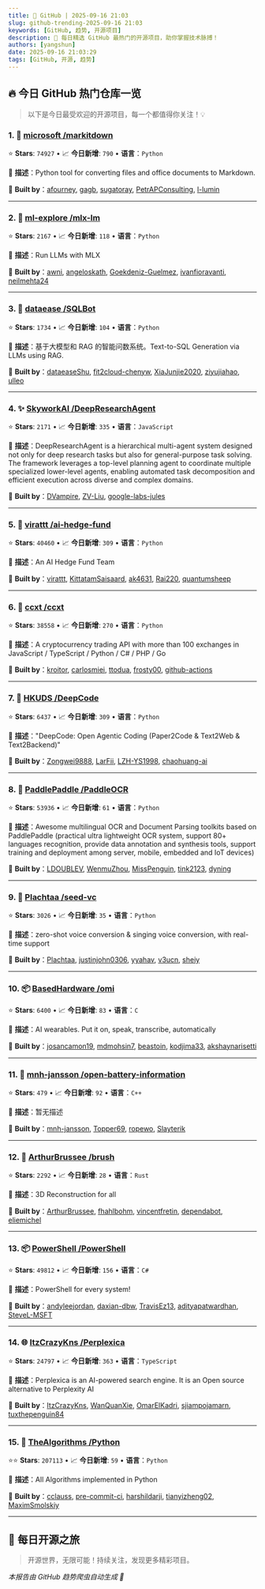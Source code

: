 ```yaml
---
title: 🚀 GitHub | 2025-09-16 21:03
slug: github-trending-2025-09-16 21:03
keywords: [GitHub, 趋势, 开源项目]
description: 🌟 每日精选 GitHub 最热门的开源项目，助你掌握技术脉搏！
authors: [yangshun]
date: 2025-09-16 21:03:29
tags: [GitHub, 开源, 趋势]
---
```


## 🔥 今日 GitHub 热门仓库一览

> 以下是今日最受欢迎的开源项目，每一个都值得你关注！💡

### 1. 🐍 [microsoft /markitdown](https://github.com/microsoft/markitdown)

⭐ **Stars**: `74927`   •   📈 **今日新增**: `790`   •   **语言**：`Python`

📝 **描述**：Python tool for converting files and office documents to Markdown.

🤝 **Built by**：[afourney](https://github.com/afourney), [gagb](https://github.com/gagb), [sugatoray](https://github.com/sugatoray), [PetrAPConsulting](https://github.com/PetrAPConsulting), [l-lumin](https://github.com/l-lumin)

---

### 2. 🐍 [ml-explore /mlx-lm](https://github.com/ml-explore/mlx-lm)

⭐ **Stars**: `2167`   •   📈 **今日新增**: `118`   •   **语言**：`Python`

📝 **描述**：Run LLMs with MLX

🤝 **Built by**：[awni](https://github.com/awni), [angeloskath](https://github.com/angeloskath), [Goekdeniz-Guelmez](https://github.com/Goekdeniz-Guelmez), [ivanfioravanti](https://github.com/ivanfioravanti), [neilmehta24](https://github.com/neilmehta24)

---

### 3. 🐍 [dataease /SQLBot](https://github.com/dataease/SQLBot)

⭐ **Stars**: `1734`   •   📈 **今日新增**: `104`   •   **语言**：`Python`

📝 **描述**：基于大模型和 RAG 的智能问数系统。Text-to-SQL Generation via LLMs using RAG.

🤝 **Built by**：[dataeaseShu](https://github.com/dataeaseShu), [fit2cloud-chenyw](https://github.com/fit2cloud-chenyw), [XiaJunjie2020](https://github.com/XiaJunjie2020), [ziyujiahao](https://github.com/ziyujiahao), [ulleo](https://github.com/ulleo)

---

### 4. ✨ [SkyworkAI /DeepResearchAgent](https://github.com/SkyworkAI/DeepResearchAgent)

⭐ **Stars**: `2171`   •   📈 **今日新增**: `335`   •   **语言**：`JavaScript`

📝 **描述**：DeepResearchAgent is a hierarchical multi-agent system designed not only for deep research tasks but also for general-purpose task solving. The framework leverages a top-level planning agent to coordinate multiple specialized lower-level agents, enabling automated task decomposition and efficient execution across diverse and complex domains.

🤝 **Built by**：[DVampire](https://github.com/DVampire), [ZV-Liu](https://github.com/ZV-Liu), [google-labs-jules](https://github.com/google-labs-jules)

---

### 5. 🐍 [virattt /ai-hedge-fund](https://github.com/virattt/ai-hedge-fund)

⭐ **Stars**: `40460`   •   📈 **今日新增**: `309`   •   **语言**：`Python`

📝 **描述**：An AI Hedge Fund Team

🤝 **Built by**：[virattt](https://github.com/virattt), [KittatamSaisaard](https://github.com/KittatamSaisaard), [ak4631](https://github.com/ak4631), [Rai220](https://github.com/Rai220), [quantumsheep](https://github.com/quantumsheep)

---

### 6. 🐍 [ccxt /ccxt](https://github.com/ccxt/ccxt)

⭐ **Stars**: `38558`   •   📈 **今日新增**: `270`   •   **语言**：`Python`

📝 **描述**：A cryptocurrency trading API with more than 100 exchanges in JavaScript / TypeScript / Python / C# / PHP / Go

🤝 **Built by**：[kroitor](https://github.com/kroitor), [carlosmiei](https://github.com/carlosmiei), [ttodua](https://github.com/ttodua), [frosty00](https://github.com/frosty00), [github-actions](https://github.com/github-actions)

---

### 7. 🐍 [HKUDS /DeepCode](https://github.com/HKUDS/DeepCode)

⭐ **Stars**: `6437`   •   📈 **今日新增**: `309`   •   **语言**：`Python`

📝 **描述**："DeepCode: Open Agentic Coding (Paper2Code & Text2Web & Text2Backend)"

🤝 **Built by**：[Zongwei9888](https://github.com/Zongwei9888), [LarFii](https://github.com/LarFii), [LZH-YS1998](https://github.com/LZH-YS1998), [chaohuang-ai](https://github.com/chaohuang-ai)

---

### 8. 🐍 [PaddlePaddle /PaddleOCR](https://github.com/PaddlePaddle/PaddleOCR)

⭐ **Stars**: `53936`   •   📈 **今日新增**: `61`   •   **语言**：`Python`

📝 **描述**：Awesome multilingual OCR and Document Parsing toolkits based on PaddlePaddle (practical ultra lightweight OCR system, support 80+ languages recognition, provide data annotation and synthesis tools, support training and deployment among server, mobile, embedded and IoT devices)

🤝 **Built by**：[LDOUBLEV](https://github.com/LDOUBLEV), [WenmuZhou](https://github.com/WenmuZhou), [MissPenguin](https://github.com/MissPenguin), [tink2123](https://github.com/tink2123), [dyning](https://github.com/dyning)

---

### 9. 🐍 [Plachtaa /seed-vc](https://github.com/Plachtaa/seed-vc)

⭐ **Stars**: `3026`   •   📈 **今日新增**: `35`   •   **语言**：`Python`

📝 **描述**：zero-shot voice conversion & singing voice conversion, with real-time support

🤝 **Built by**：[Plachtaa](https://github.com/Plachtaa), [justinjohn0306](https://github.com/justinjohn0306), [yyahav](https://github.com/yyahav), [v3ucn](https://github.com/v3ucn), [sheiy](https://github.com/sheiy)

---

### 10. 📦 [BasedHardware /omi](https://github.com/BasedHardware/omi)

⭐ **Stars**: `6400`   •   📈 **今日新增**: `83`   •   **语言**：`C`

📝 **描述**：AI wearables. Put it on, speak, transcribe, automatically

🤝 **Built by**：[josancamon19](https://github.com/josancamon19), [mdmohsin7](https://github.com/mdmohsin7), [beastoin](https://github.com/beastoin), [kodjima33](https://github.com/kodjima33), [akshaynarisetti](https://github.com/akshaynarisetti)

---

### 11. 🔧 [mnh-jansson /open-battery-information](https://github.com/mnh-jansson/open-battery-information)

⭐ **Stars**: `479`   •   📈 **今日新增**: `92`   •   **语言**：`C++`

📝 **描述**：暂无描述

🤝 **Built by**：[mnh-jansson](https://github.com/mnh-jansson), [Topper69](https://github.com/Topper69), [ropewo](https://github.com/ropewo), [Slayterik](https://github.com/Slayterik)

---

### 12. 🦀 [ArthurBrussee /brush](https://github.com/ArthurBrussee/brush)

⭐ **Stars**: `2292`   •   📈 **今日新增**: `28`   •   **语言**：`Rust`

📝 **描述**：3D Reconstruction for all

🤝 **Built by**：[ArthurBrussee](https://github.com/ArthurBrussee), [fhahlbohm](https://github.com/fhahlbohm), [vincentfretin](https://github.com/vincentfretin), [dependabot](https://github.com/dependabot), [eliemichel](https://github.com/eliemichel)

---

### 13. 📦 [PowerShell /PowerShell](https://github.com/PowerShell/PowerShell)

⭐ **Stars**: `49812`   •   📈 **今日新增**: `156`   •   **语言**：`C#`

📝 **描述**：PowerShell for every system!

🤝 **Built by**：[andyleejordan](https://github.com/andyleejordan), [daxian-dbw](https://github.com/daxian-dbw), [TravisEz13](https://github.com/TravisEz13), [adityapatwardhan](https://github.com/adityapatwardhan), [SteveL-MSFT](https://github.com/SteveL-MSFT)

---

### 14. 🌐 [ItzCrazyKns /Perplexica](https://github.com/ItzCrazyKns/Perplexica)

⭐ **Stars**: `24797`   •   📈 **今日新增**: `363`   •   **语言**：`TypeScript`

📝 **描述**：Perplexica is an AI-powered search engine. It is an Open source alternative to Perplexity AI

🤝 **Built by**：[ItzCrazyKns](https://github.com/ItzCrazyKns), [WanQuanXie](https://github.com/WanQuanXie), [OmarElKadri](https://github.com/OmarElKadri), [sjiampojamarn](https://github.com/sjiampojamarn), [tuxthepenguin84](https://github.com/tuxthepenguin84)

---

### 15. 🐍 [TheAlgorithms /Python](https://github.com/TheAlgorithms/Python)

⭐⭐ **Stars**: `207113`   •   📈 **今日新增**: `59`   •   **语言**：`Python`

📝 **描述**：All Algorithms implemented in Python

🤝 **Built by**：[cclauss](https://github.com/cclauss), [pre-commit-ci](https://github.com/pre-commit-ci), [harshildarji](https://github.com/harshildarji), [tianyizheng02](https://github.com/tianyizheng02), [MaximSmolskiy](https://github.com/MaximSmolskiy)

---

## 🌈 每日开源之旅

> 开源世界，无限可能！持续关注，发现更多精彩项目。

*本报告由 GitHub 趋势爬虫自动生成 🤖*
